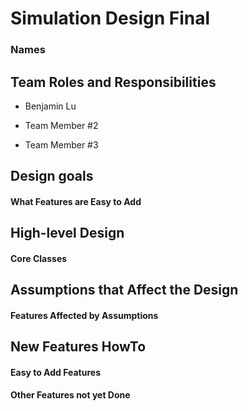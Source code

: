# Simulation Design Final
### Names

## Team Roles and Responsibilities

 * Benjamin Lu

 * Team Member #2

 * Team Member #3


## Design goals

#### What Features are Easy to Add


## High-level Design

#### Core Classes


## Assumptions that Affect the Design

#### Features Affected by Assumptions


## New Features HowTo

#### Easy to Add Features

#### Other Features not yet Done

